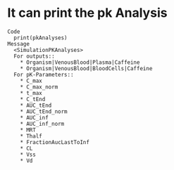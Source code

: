# It can print the pk Analysis

    Code
      print(pkAnalyses)
    Message
      <SimulationPKAnalyses>
      For outputs::
        * Organism|VenousBlood|Plasma|Caffeine
        * Organism|VenousBlood|BloodCells|Caffeine
      For pK-Parameters::
        * C_max
        * C_max_norm
        * t_max
        * C_tEnd
        * AUC_tEnd
        * AUC_tEnd_norm
        * AUC_inf
        * AUC_inf_norm
        * MRT
        * Thalf
        * FractionAucLastToInf
        * CL
        * Vss
        * Vd

